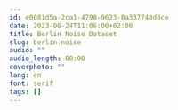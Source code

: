 ```yaml
---
id: e0081d5a-2ca1-4798-9623-8a337748d8ce
date: 2023-06-24T11:06:00+02:00
title: Berlin Noise Dataset
slug: berlin-noise
audio: ""
audio_length: 00:00
coverphoto: ""
lang: en
font: serif
tags: []
---
```


